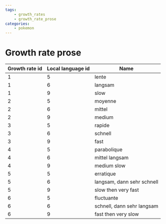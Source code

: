 ```yaml
---
tags:
    - growth_rates
    - growth_rate_prose
categories:
    - pokemon
---
```


# Growth rate prose

| **Growth rate id** | **Local language id** | **Name** |
|--------------------|-----------------------|----------|
| 1              | 5                 | lente                      |
| 1              | 6                 | langsam                    |
| 1              | 9                 | slow                       |
| 2              | 5                 | moyenne                    |
| 2              | 6                 | mittel                     |
| 2              | 9                 | medium                     |
| 3              | 5                 | rapide                     |
| 3              | 6                 | schnell                    |
| 3              | 9                 | fast                       |
| 4              | 5                 | parabolique                |
| 4              | 6                 | mittel langsam             |
| 4              | 9                 | medium slow                |
| 5              | 5                 | erratique                  |
| 5              | 6                 | langsam, dann sehr schnell |
| 5              | 9                 | slow then very fast        |
| 6              | 5                 | fluctuante                 |
| 6              | 6                 | schnell, dann sehr langsam |
| 6              | 9                 | fast then very slow        |
